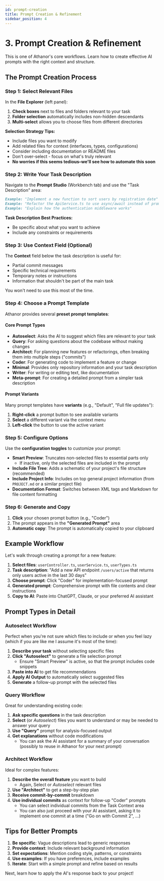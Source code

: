 ```yaml
---
id: prompt-creation
title: Prompt Creation & Refinement
sidebar_position: 4
---
```


# 3. Prompt Creation & Refinement

This is one of Athanor's core workflows. Learn how to create effective AI prompts with the right context and structure.

## The Prompt Creation Process

### Step 1: Select Relevant Files

In the **File Explorer** (left panel):

1. **Check boxes** next to files and folders relevant to your task
2. **Folder selection** automatically includes non-hidden descendants
3. **Multi-select** allows you to choose files from different directories

**Selection Strategy Tips:**

- Include files you want to modify
- Add related files for context (interfaces, types, configurations)
- Consider including documentation or README files
- Don't over-select - focus on what's truly relevant
- **No worries if this seems tedious–we'll see how to automate this soon**

### Step 2: Write Your Task Description

Navigate to the **Prompt Studio** (Workbench tab) and use the "Task Description" area:

```markdown
Example: "Implement a new function to sort users by registration date"
Example: "Refactor the ApiService.ts to use async/await instead of promises"
Example: "Explain how the authentication middleware works"
```

**Task Description Best Practices:**

- Be specific about what you want to achieve
- Include any constraints or requirements

### Step 3: Use Context Field (Optional)

The **Context** field below the task description is useful for:

- Partial commit messages
- Specific technical requirements
- Temporary notes or instructions
- Information that shouldn't be part of the main task

You won't need to use this most of the time.

### Step 4: Choose a Prompt Template

Athanor provides several **preset prompt templates**:

#### Core Prompt Types

- **Autoselect**: Asks the AI to suggest which files are relevant to your task
- **Query**: For asking questions about the codebase without making changes
- **Architect**: For planning new features or refactorings, often breaking them into multiple steps ("commits")
- **Coder**: For generating code to implement a feature or change
- **Minimal**: Provides only repository information and your task description
- **Writer**: For writing or editing text, like documentation
- **Meta-prompt**: For creating a detailed prompt from a simpler task description

#### Prompt Variants

Many prompt templates have **variants** (e.g., "Default", "Full file updates"):

1. **Right-click** a prompt button to see available variants
2. **Select** a different variant via the context menu
3. **Left-click** the button to use the active variant

### Step 5: Configure Options

Use the **configuration toggles** to customize your prompt:

- **Smart Preview**: Truncates non-selected files to essential parts only
  - If inactive, only the selected files are included in the prompt
- **Include File Tree**: Adds a schematic of your project's file structure (recommended)
- **Include Project Info**: Includes on top general project information (from `PROJECT.md` or a similar project file)
- **Documentation Format**: Switches between XML tags and Markdown for file content formatting

### Step 6: Generate and Copy

1. **Click** your chosen prompt button (e.g., "Coder")
2. The prompt appears in the **"Generated Prompt"** area
3. **Automatic copy**: The prompt is automatically copied to your clipboard

## Example Workflow

Let's walk through creating a prompt for a new feature:

1. **Select files**: `userController.ts`, `userService.ts`, `userTypes.ts`
2. **Task description**: "Add a new API endpoint `/users/active` that returns only users active in the last 30 days"
3. **Choose prompt**: Click "Coder" for implementation-focused prompt
4. **Generated prompt**: Comprehensive prompt with file contents and clear instructions
5. **Copy to AI**: Paste into ChatGPT, Claude, or your preferred AI assistant

## Prompt Types in Detail

### Autoselect Workflow

Perfect when you're not sure which files to include or when you feel lazy (which if you are like me I assume it's most of the time):

1. **Describe your task** without selecting specific files
2. **Click "Autoselect"** to generate a file selection prompt
   - Ensure "Smart Preview" is active, so that the prompt includes code snippets
3. **Paste into AI** to get file recommendations
4. **Apply AI Output** to automatically select suggested files
5. **Generate** a follow-up prompt with the selected files

### Query Workflow

Great for understanding existing code:

1. **Ask specific questions** in the task description
2. **Select** (or _Autoselect_) files you want to understand or may be needed to answer your query
3. **Use "Query"** prompt for analysis-focused output
4. **Get explanations** without code modifications
   - You can ask the AI assistant for a summary of your conversation (possibly to reuse in Athanor for your next prompt)

### Architect Workflow

Ideal for complex features:

1. **Describe the overall feature** you want to build
   - Again, Select or _Autoselect_ relevant files
2. **Use "Architect"** to get a step-by-step plan
3. **Receive commit-by-commit** breakdown
4. **Use individual commits** as context for follow-up "Coder" prompts
   - You can select individual commits from the Task Context area
   - You can also just proceed with your AI assistant, asking it to implement one commit at a time ("Go on with Commit 2", ...)

## Tips for Better Prompts

1. **Be specific**: Vague descriptions lead to generic responses
2. **Provide context**: Include relevant background information
3. **Set expectations**: Mention coding style, patterns, or constraints
4. **Use examples**: If you have preferences, include examples
5. **Iterate**: Start with a simple prompt and refine based on results

Next, learn how to apply the AI's response back to your project!
